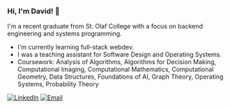 ### Hi, I'm David! 👋

I'm a recent graduate from St. Olaf College with a focus on backend engineering and systems programming.

- I'm currently learning full-stack webdev.
- I was a teaching assistant for Software Design and Operating Systems.
- Coursework: Analysis of Algorithms, Algorithms for Decision Making, Computational Imaging, Computational Mathematics, Computational Geometry, Data Structures, Foundations of AI, Graph Theory, Operating Systems, Probability Theory

[![LinkedIn](https://img.shields.io/badge/LinkedIn-0077B5?style=for-the-badge&logo=linkedin&logoColor=white)](https://www.linkedin.com/in/david-sawires)
[![Email](https://img.shields.io/badge/Email-D14836?style=for-the-badge&logo=gmail&logoColor=white)](mailto:contact@davidsawires.com)






<!--
**DSawires/dsawires** is a ✨ _special_ ✨ repository because its `README.md` (this file) appears on your GitHub profile.

Here are some ideas to get you started:

- 🔭 I’m currently working on ...
- 🌱 I’m currently learning ...
- 👯 I’m looking to collaborate on ...
- 🤔 I’m looking for help with ...
- 💬 Ask me about ...
- 📫 How to reach me: ...
- 😄 Pronouns: ...
- ⚡ Fun fact: ...
-->
